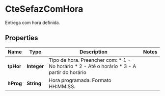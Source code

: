 

# CteSefazComHora

Entrega com hora definida.

## Properties

| Name | Type | Description | Notes |
|------------ | ------------- | ------------- | -------------|
|**tpHor** | **Integer** | Tipo de hora.  Preencher com:  * 1 - No horário  * 2 - Até o horário  * 3 - A partir do horário |  |
|**hProg** | **String** | Hora programada.  Formato HH:MM:SS. |  |



